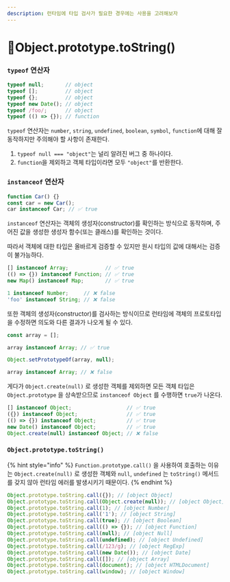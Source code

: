 ```yaml
---
description: 런타임에 타입 검사가 필요한 경우에는 사용을 고려해보자
---
```


# Object.prototype.toString()

### `typeof` 연산자

```typescript
typeof null;       // object
typeof [];         // object
typeof {};         // object
typeof new Date(); // object
typeof /foo/;      // object
typeof (() => {}); // function
```

`typeof` 연산자는 `number`, `string`, `undefined`, `boolean`, `symbol`, `function`에 대해 잘 동작하지만 주의해야 할 사항이 존재한다.

1. `typeof null === "object"`는 널리 알려진 버그 중 하나이다.
2. `function`을 제외하고 객체 타입이라면 모두 `"object"`를 반환한다.

### `instanceof` 연산자

```typescript
function Car() {}
const car = new Car();
car instanceof Car; // ✅ true
```

`instanceof` 연산자는 객체의 생성자(constructor)를 확인하는 방식으로 동작하며, 주어진 값을 생성한 생성자 함수(또는 클래스)를 확인하는 것이다.

따라서 객체에 대한 타입은 올바르게 검증할 수 있지만 원시 타입의 값에 대해서는 검증이 불가능하다.

```typescript
[] instanceof Array;            // ✅ true
(() => {}) instanceof Function; // ✅ true
new Map() instanceof Map;       // ✅ true

1 instanceof Number;     // ❌ false 
'foo' instanceof String; // ❌ false
```

또한 객체의 생성자(constructor)를 검사하는 방식이므로 런타임에 객체의 프로토타입을 수정하면 의도와 다른 결과가 나오게 될 수 있다.

```typescript
const array = [];

array instanceof Array; // ✅ true

Object.setPrototypeOf(array, null);

array instanceof Array; // ❌ false
```

게다가 `Object.create(null)` 로 생성한 객체를 제외하면 모든 객체 타입은 `Object.prototype` 을 상속받으므로 `instanceof Object` 를 수행하면 `true`가 나온다.

```typescript
[] instanceof Object;                  // ✅ true
({}) instanceof Object;                // ✅ true
(() => {}) instanceof Object;          // ✅ true
new Date() instanceof Object;          // ✅ true
Object.create(null) instanceof Object; // ❌ false
```

### `Object.prototype.toString()`

{% hint style="info" %}
`Function.prototype.call()` 을 사용하여 호출하는 이유는 `Object.create(null)` 로 생성한 객체와 `null`, `undefined` 는 `toString()` 메서드를 갖지 않아 런타임 에러를 발생시키기 때문이다.
{% endhint %}

```typescript
Object.prototype.toString.call({}); // [object Object]
Object.prototype.toString.call(Object.create(null)); // [object Object]
Object.prototype.toString.call(1); // [object Number]
Object.prototype.toString.call('1'); // [object String]
Object.prototype.toString.call(true); // [object Boolean]
Object.prototype.toString.call(() => {}); // [object Function]
Object.prototype.toString.call(null); // [object Null]
Object.prototype.toString.call(undefined); // [object Undefined]
Object.prototype.toString.call(/123/g); // [object RegExp]
Object.prototype.toString.call(new Date()); // [object Date]
Object.prototype.toString.call([]); // [object Array]
Object.prototype.toString.call(document); // [object HTMLDocument]
Object.prototype.toString.call(window); // [object Window]
```

